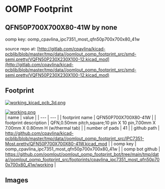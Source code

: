 # OOMP Footprint  
## QFN50P700X700X80-41W  by none  
  
oomp key: oomp_cpavlina_ipc7351_most_qfn50p700x700x80_41w  
  
source repo at: [http://gitlab.com/cpavlina/kicad-pcblib/blob/master/tmp/data//oomlout_oomp_footprint_src/smd-semi.pretty/VQFN50P230X230X100-12.kicad_mod](http://gitlab.com/cpavlina/kicad-pcblib/blob/master/tmp/data//oomlout_oomp_footprint_src/smd-semi.pretty/VQFN50P230X230X100-12.kicad_mod)  
## Footprint  
  
[![working_kicad_pcb_3d.png](working_kicad_pcb_3d_600.png)](working_kicad_pcb_3d.png)  
  
[![working.png](working_600.png)](working.png)  
| name | value | 
| --- | --- | 
| footprint name | QFN50P700X700X80-41W | 
| footprint description | QFN,0.50mm pitch,square;10 pin X 10 pin,7.00mm X 7.00mm X 0.80mm H (w/thermal tab) | 
| number of pads | 41 | 
| github path | http://github.com/cpavlina/kicad-pcblib/blob/master/tmp/data//oomlout_oomp_footprint_src/IPC7351-Most.pretty/QFN50P700X700X80-41W.kicad_mod | 
| oomp key | oomp_cpavlina_ipc7351_most_qfn50p700x700x80_41w | 
| oomp bot github | https://github.com/oomlout/oomlout_oomp_footprint_bot/tree/main/tmp/data//oomlout_oomp_footprint_src/footprints/cpavlina_ipc7351_most_qfn50p700x700x80_41w/working | 
## Images  
